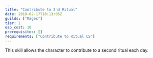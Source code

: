 ```yaml
---
title: "Contribute to 2nd Ritual"
date: 2019-02-17T18:13:05Z
guilds: ["Mages"]
tier: 1
osp_cost: 10
prerequisites: []
requirements: ["Contribute to Ritual CS"]
---
```

This skill allows the character to contribute to a second ritual each day.